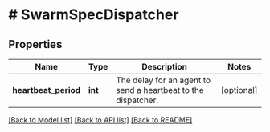 # # SwarmSpecDispatcher

## Properties

Name | Type | Description | Notes
------------ | ------------- | ------------- | -------------
**heartbeat_period** | **int** | The delay for an agent to send a heartbeat to the dispatcher. | [optional]

[[Back to Model list]](../../README.md#models) [[Back to API list]](../../README.md#endpoints) [[Back to README]](../../README.md)

